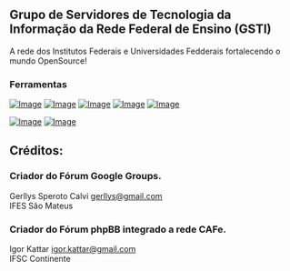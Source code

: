 ## Grupo de Servidores de Tecnologia da Informação da Rede Federal de Ensino (GSTI)

A rede dos Institutos Federais e Universidades Fedderais fortalecendo o mundo OpenSource!

### Ferramentas

[![Image](https://lh3.ggpht.com/hWsdM5N7LkZnvYjvRzkfTG_09h7p1RxDXEUWz9RkCXUEXwSB_RHU3ZEURO7NM63c99V_hZmx=w128)](https://groups.google.com/forum/#!forum/gsti-if)
[![Image](https://www.netelip.com/wp-content/uploads/2016/12/n_phpbb.png)](https://gsti.continente.ifsc.edu.br/)
[![Image](https://lh3.googleusercontent.com/u1DT1-_6FLTqldVf9fplZoMQ2leaP-Szgej3AuGXOjmUbaTbWWu8OxURE3QtmEgxam20R7yr3Q=w128-h128-e365)](https://t.me/joinchat/AMhXhkIuCrp1yJX2AgIvkg)
[![Image](https://s2.glbimg.com/xPHuIAztdX6bqeTYvoLQ8ou3nrM=/0x0:128x128/128x128/s.glbimg.com/po/tt2/f/original/2016/09/12/hangouts.png)](https://hangouts.google.com/group/DsvWd1vv1cML88Lm9)
[![Image](https://cdn.icon-icons.com/icons2/478/PNG/128/facebook_47004.png)](https://www.facebook.com/groups/gstif)

[![Image](http://download.seaicons.com/icons/uiconstock/socialmedia/128/Google-Drive-icon.png)](https://drive.google.com/open?id=0B8ZBU6RUh8ZqTDdVNDRvbVhoTEU)
[![Image](https://image.flaticon.com/icons/png/128/25/25231.png)](https://github.com/gsti-if)
  
  
## Créditos:

### Criador do Fórum Google Groups.
Gerllys Speroto Calvi <gerllys@gmail.com>  
IFES São Mateus

### Criador do Fórum phpBB integrado a rede CAFe.
Igor Kattar <igor.kattar@gmail.com>  
IFSC Continente
